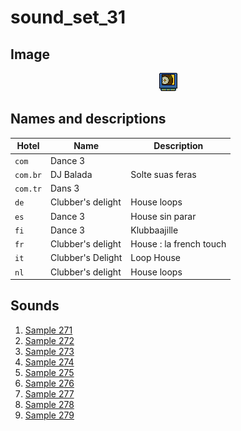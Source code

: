 # sound_set_31

## Image

<div align="center">

![sound_set_31](../uploads/imgs/31.gif)

</div>

## Names and descriptions

| Hotel | Name | Description |
|-|-|-|
| `com` | Dance 3 |  |
| `com.br` | DJ Balada | Solte suas feras |
| `com.tr` | Dans 3 |  |
| `de` | Clubber's delight | House loops |
| `es` | Dance 3 | House sin parar |
| `fi` | Dance 3 | Klubbaajille |
| `fr` | Clubber's delight | House : la french touch |
| `it` | Clubber's Delight | Loop House |
| `nl` | Clubber's delight | House loops |

## Sounds

1. [Sample 271](../uploads/sounds/sound_machine_sample_271.mp3)
1. [Sample 272](../uploads/sounds/sound_machine_sample_272.mp3)
1. [Sample 273](../uploads/sounds/sound_machine_sample_273.mp3)
1. [Sample 274](../uploads/sounds/sound_machine_sample_274.mp3)
1. [Sample 275](../uploads/sounds/sound_machine_sample_275.mp3)
1. [Sample 276](../uploads/sounds/sound_machine_sample_276.mp3)
1. [Sample 277](../uploads/sounds/sound_machine_sample_277.mp3)
1. [Sample 278](../uploads/sounds/sound_machine_sample_278.mp3)
1. [Sample 279](../uploads/sounds/sound_machine_sample_279.mp3)
